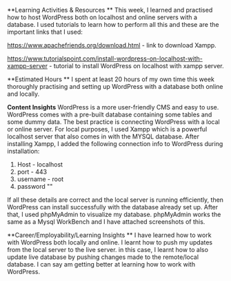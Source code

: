 **Learning Activities & Resources **
This week, I learned and practised how to host WordPress both on localhost and online servers with a database.
I used tutorials to learn how to perform all this and these are the important links that I used: 


https://www.apachefriends.org/download.html - link to download Xampp. 

https://www.tutorialspoint.com/install-wordpress-on-localhost-with-xampp-server - tutorial to install WordPress on localhost with xampp server.


**Estimated Hours **
I spent at least 20 hours of my own time this week thoroughly practising and setting up WordPress with a database both online and locally.

**Content Insights**
WordPress is a more user-friendly CMS and easy to use. WordPress comes with a pre-built database containing some tables and some dummy data.
The best practice is connecting WordPress with a local or online server. For local purposes, I used  Xampp which is a powerful localhost server that
also comes in with the MYSQL database. After installing Xampp, I added the following connection info to WordPress during installation:
1. Host - localhost
2. port - 443
3. username - root
4. password ""
   
If all these details are correct and the local server is running efficiently, then WordPress can install successfully with the database already set up.
After that, I used phpMyAdmin to visualize my database. phpMyAdmin works the same as a Mysql WorkBench and I have attached screenshots of this.

**Career/Employability/Learning Insights **
I have learned how to work with WordPress both locally and online. I learnt how to push my updates from the local server to the live server. in this case,
I learnt how to also update live database by pushing changes made to the remote/local database. I can say am getting better at learning how to work with WordPress. 
